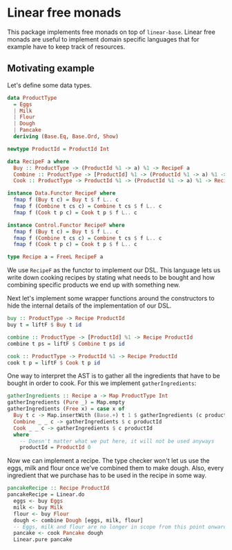 # Linear free monads

This package implements free monads on top of `linear-base`. Linear free monads
are useful to implement domain specific languages that for example have to keep 
track of resources.

## Motivating example

Let's define some data types.

```haskell
data ProductType
  = Eggs
  | Milk
  | Flour
  | Dough
  | Pancake
  deriving (Base.Eq, Base.Ord, Show)

newtype ProductId = ProductId Int

data RecipeF a where
  Buy :: ProductType -> (ProductId %1 -> a) %1 -> RecipeF a
  Combine :: ProductType -> [ProductId] %1 -> (ProductId %1 -> a) %1 -> RecipeF a
  Cook :: ProductType -> ProductId %1 -> (ProductId %1 -> a) %1 -> RecipeF a

instance Data.Functor RecipeF where
  fmap f (Buy t c) = Buy t $ f L.. c
  fmap f (Combine t cs c) = Combine t cs $ f L.. c
  fmap f (Cook t p c) = Cook t p $ f L.. c

instance Control.Functor RecipeF where
  fmap f (Buy t c) = Buy t $ f L.. c
  fmap f (Combine t cs c) = Combine t cs $ f L.. c
  fmap f (Cook t p c) = Cook t p $ f L.. c

type Recipe a = FreeL RecipeF a
```

We use `RecipeF` as the functor to implement our DSL. This language lets us 
write down cooking recipes by stating what needs to be bought and how combining
specific products we end up with something new.

Next let's implement some wrapper functions around the constructors to hide the
internal details of the implementation of our DSL.

```haskell
buy :: ProductType -> Recipe ProductId
buy t = liftF $ Buy t id

combine :: ProductType -> [ProductId] %1 -> Recipe ProductId
combine t ps = liftF $ Combine t ps id

cook :: ProductType -> ProductId %1 -> Recipe ProductId
cook t p = liftF $ Cook t p id
```

One way to interpret the AST is to gather all the ingredients that have to be 
bought in order to cook. For this we implement `gatherIngredients`:

```haskell
gatherIngredients :: Recipe a -> Map ProductType Int
gatherIngredients (Pure _) = Map.empty
gatherIngredients (Free x) = case x of
  Buy t c -> Map.insertWith (Base.+) t 1 $ gatherIngredients (c productId)
  Combine _ _ c -> gatherIngredients $ c productId
  Cook _ _ c -> gatherIngredients $ c productId
  where
    -- Doesn't matter what we put here, it will not be used anyways
    productId = ProductId 0
```

Now we can implement a recipe. The type checker won't let us use the eggs, milk 
and flour once we've combined them to make dough. Also, every ingredient that we
purchase has to be used in the recipe in some way.

```haskell
pancakeRecipe :: Recipe ProductId
pancakeRecipe = Linear.do
  eggs <- buy Eggs
  milk <- buy Milk
  flour <- buy Flour
  dough <- combine Dough [eggs, milk, flour]
  -- Eggs, milk and flour are no longer in scope from this point onwards
  pancake <- cook Pancake dough
  Linear.pure pancake
```
